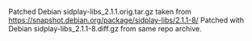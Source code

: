 Patched Debian sidplay-libs_2.1.1.orig.tar.gz taken from https://snapshot.debian.org/package/sidplay-libs/2.1.1-8/
Patched with Debian sidplay-libs_2.1.1-8.diff.gz from same repo archive.
